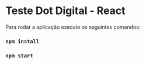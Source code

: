 # Teste Dot Digital - React

Para rodar a aplicação execute os seguintes comandos:

### `npm install`
### `npm start`

